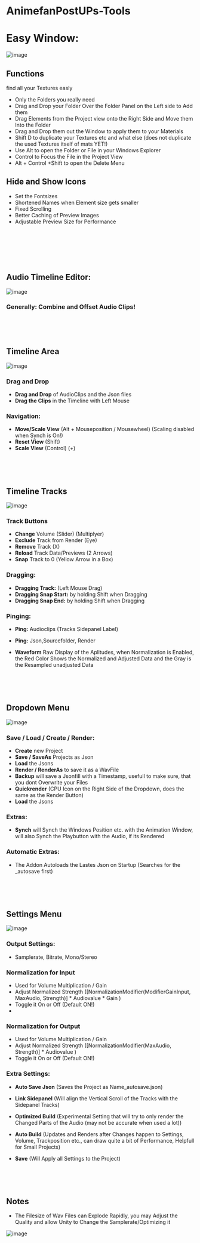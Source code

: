 # AnimefanPostUPs-Tools
 
# Easy Window:
![image](https://github.com/AnimefanPostUP/Unity.Animefans_Tools/assets/93488236/7d86e98d-28fb-4d81-9ebb-684a145e99ae)

## Functions
find all your Textures easly 
- Only the Folders you really need 
- Drag and Drop your Folder Over the Folder Panel on the Left side to Add them
- Drag Elements from the Project view onto the Right Side and Move them Into the Folder
- Drag and Drop them out the Window to apply them to your Materials
- Shift D to duplicate your Textures etc and what else (does not duplicate the used Textures itself of mats YET!)
- Use Alt to open the Folder or File in your Windows Explorer
- Control to Focus the File in the Project View
- Alt + Control +Shift to open the Delete Menu


## Hide and Show Icons
- Set the Fontsizes
- Shortened Names when Element size gets smaller
- Fixed Scrolling
- Better Caching of Preview Images
- Adjustable Preview Size for Performance

</br></br></br>
</br></br>
## Audio Timeline Editor:
![image](https://github.com/AnimefanPostUP/Unity.Animefans_Tools/assets/93488236/f69f0be1-26db-415d-b1ef-57d4c02981a9)


### Generally: Combine and Offset Audio Clips!

</br></br></br>


## Timeline Area

![image](https://github.com/AnimefanPostUP/Unity.Animefans_Tools/assets/93488236/ee9c31f6-0125-4ab8-9ac8-e1ea02a13888)

### Drag and Drop
- **Drag and Drop** of AudioClips and the Json files
- **Drag the Clips** in the Timeline with Left Mouse


### Navigation:
- **Move/Scale View** (Alt + Mouseposition / Mousewheel) (Scaling disabled when Synch is On!)
- **Reset View** (Shift)
- **Scale View** (Control) (+)

</br></br></br>


## Timeline Tracks

![image](https://github.com/AnimefanPostUP/Unity.Animefans_Tools/assets/93488236/9fc1ef32-10e4-4f2f-af38-b5911dde0d36)

### Track Buttons
- **Change** Volume (Slider) (Multiplyer)
- **Exclude** Track from Render (Eye)
- **Remove** Track (X)
- **Reload** Track Data/Previews (2 Arrows)
- **Snap** Track to 0 (Yellow Arrow in a Box)

### Dragging:
- **Dragging Track:** (Left Mouse Drag)
- **Dragging Snap Start:** by holding Shift when Dragging
- **Dragging Snap End:** by holding Shift when Dragging

### Pinging:
- **Ping:** Audioclips (Tracks Sidepanel Label)
- **Ping:** Json,Sourcefolder, Render

- **Waveform** Raw Display of the Aplitudes, when Normalization is Enabled, the Red Color Shows the Normalized and Adjusted Data and the Gray is the Resampled unadjusted Data

</br></br></br>


## Dropdown Menu

![image](https://github.com/AnimefanPostUP/Unity.Animefans_Tools/assets/93488236/f5f7ef57-6f96-45df-abec-5ea7b25f0c5c)

### Save / Load / Create / Render:
- **Create** new Project
- **Save / SaveAs** Projects as Json
- **Load** the Jsons
- **Render / RenderAs** to save it as a WavFile
- **Backup** will save a Jsonfill with a Timestamp, usefull to make sure, that you dont Overwrite your Files
- **Quickrender** (CPU Icon on the Right Side of the Dropdown, does the same as the Render Button)
- **Load** the Jsons

### Extras:
- **Synch** will Synch the Windows Position etc. with the Animation Window, will also Synch the Playbutton with the Audio, if its Rendered

### Automatic Extras:
- The Addon Autoloads the Lastes Json on Startup (Searches for the _autosave first)

</br></br></br>


## Settings Menu

![image](https://github.com/AnimefanPostUP/Unity.Animefans_Tools/assets/93488236/08f90128-32b2-4ca2-a6d3-5aa2506d0494)


### Output Settings:
- Samplerate, Bitrate, Mono/Stereo

### Normalization for Input
- Used for Volume Multiplication / Gain
- Adjust Normalized Strength ([NormalizationModifier(ModifierGainInput, MaxAudio, Strength)] * Audiovalue * Gain )
- Toggle it On or Off (Default ON!)
- 
### Normalization for Output
- Used for Volume Multiplication / Gain
- Adjust Normalized Strength ([NormalizationModifier(MaxAudio, Strength)] * Audiovalue )
- Toggle it On or Off (Default ON!)

### Extra Settings:
- **Auto Save Json** (Saves the Project as Name_autosave.json)
- **Link Sidepanel** (Will align the Vertical Scroll of the Tracks with the Sidepanel Tracks)
- **Optimized Build** (Experimental Setting that will try to only render the Changed Parts of the Audio (may not be accurate when used a lot))
- **Auto Build** (Updates and Renders after Changes happen to Settings, Volume, Trackposition etc., can draw quite a bit of Performance, Helpfull for Small Projects)

- **Save** (Will Apply all Settings to the Project)


</br></br></br>


## Notes
- The Filesize of Wav Files can Explode Rapidly, you may Adjust the Quality and allow Unity to Change the Samplerate/Optimizing it

![image](https://github.com/AnimefanPostUP/Unity.Animefans_Tools/assets/93488236/9c483b34-296d-4901-b8e8-3e0febc2ca56)



